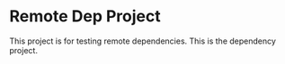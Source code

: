 # Remote Dep Project

This project is for testing remote dependencies. This is the dependency project.
